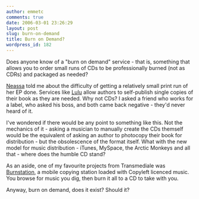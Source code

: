 ```yaml
---
author: emmetc
comments: true
date: 2006-03-01 23:26:29
layout: post
slug: burn-on-demand
title: Burn on Demand?
wordpress_id: 182
---
```


Does anyone know of a "burn on demand" service - that is, something that allows you to order small runs of CDs to be professionally burned (not as CDRs) and packaged as needed?

[Neassa](http://www.myspace.com/poltergeistrec) told me about the difficulty of getting a relatively small print run of her EP done. Services like [Lulu](http://www.lulu.com/) allow authors to self-publish single copies of their book as they are needed. Why not CDs? I asked a friend who works for a label, who asked his boss, and both came back negative - they'd never heard of it.

I've wondered if there would be any point to something like this. Not the mechanics of it - asking a musician to manually create the CDs themself would be the equivalent of asking an author to photocopy their book for distribution - but the obsolescence of the format itself. What with the new model for music distribution - iTunes, MySpace, the Arctic Monkeys and all that - where does the humble CD stand?

As an aside, one of my favourite projects from Transmediale was [Burnstation](http://www.burnstation.org/), a mobile copying station loaded with Copyleft licenced music. You browse for music you dig, then burn it all to a CD to take with you.

Anyway, burn on demand, does it exist? Should it?
